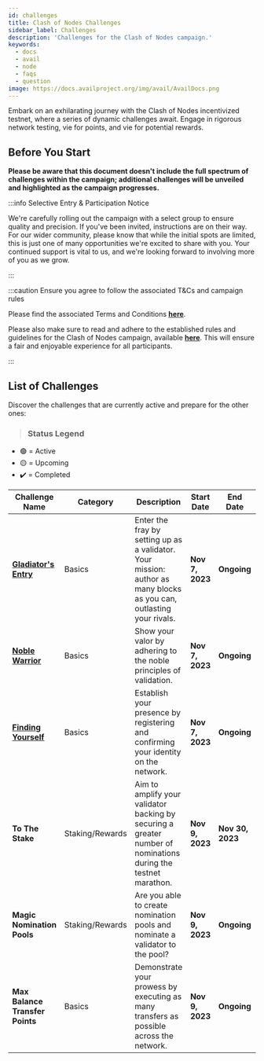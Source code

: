 ```yaml
---
id: challenges
title: Clash of Nodes Challenges
sidebar_label: Challenges
description: 'Challenges for the Clash of Nodes campaign.'
keywords:
  - docs
  - avail
  - node
  - faqs
  - question
image: https://docs.availproject.org/img/avail/AvailDocs.png
---
```


Embark on an exhilarating journey with the Clash of Nodes incentivized testnet, where a series of dynamic challenges await. Engage in rigorous network testing, vie for points, and vie for potential rewards.

## Before You Start

**Please be aware that this document doesn't include the full spectrum of challenges within the campaign; additional challenges will be unveiled and highlighted as the campaign progresses.**

:::info Selective Entry & Participation Notice

We're carefully rolling out the campaign with a select group to ensure quality and precision. If you've been invited, instructions are on their way. For our wider community, please know that while the initial spots are limited, this is just one of many opportunities we're excited to share with you. Your continued support is vital to us, and we're looking forward to involving more of you as we grow.

:::

:::caution Ensure you agree to follow the associated T&Cs and campaign rules

Please find the associated Terms and Conditions **[<ins>here</ins>](/docs/clash-of-nodes/toc.md)**.

Please also make sure to read and adhere to the established rules and guidelines for the Clash of Nodes campaign,
available **[<ins>here</ins>](/docs/clash-of-nodes/rules.md)**.
This will ensure a fair and enjoyable experience for all participants.

:::

## List of Challenges

Discover the challenges that are currently active and prepare for the other ones:

> ### Status Legend

- 🟢 = Active
- 🟡 = Upcoming
- ✔️ = Completed

<!--Delroy to update real state of challenges -->

| Challenge Name                                                    | Category        | Description                                                                                                          | **Start Date**  | **End Date**     | Who Can Participate | Scoring Metrics                                   | Status |
| ----------------------------------------------------------------- | --------------- | -------------------------------------------------------------------------------------------------------------------- | --------------- | ---------------- | ------------------- | ------------------------------------------------- | :----: |
| **[<ins>Gladiator's Entry</ins>](/category/become-a-validator/)** | Basics          | Enter the fray by setting up as a validator. Your mission: author as many blocks as you can, outlasting your rivals. | **Nov 7, 2023** | **Ongoing**      | Validators          | Number of blocks authored                         |   🟢   |
| **[<ins>Noble Warrior</ins>](/category/become-a-validator/)**     | Basics          | Show your valor by adhering to the noble principles of validation.                                                   | **Nov 7, 2023** | **Ongoing**      | Validators          | Negative points for: times offline, times slashed |   🟢   |
| **[<ins>Finding Yourself</ins>](/about/identity/)**               | Basics          | Establish your presence by registering and confirming your identity on the network.                                  | **Nov 7, 2023** | **Ongoing**      | Anyone              | Identities added and verified                     |   🟢   |
| **To The Stake**                                                  | Staking/Rewards | Aim to amplify your validator backing by securing a greater number of nominations during the testnet marathon.       | **Nov 9, 2023** | **Nov 30, 2023** | Validators          | Total amount staked                               |   🟡   |
| **Magic Nomination Pools**                                        | Staking/Rewards | Are you able to create nomination pools and nominate a validator to the pool?                                        | **Nov 9, 2023** | **Ongoing**      | Anyone              | Pools created, validators nominated               |   🟡   |
| **Max Balance Transfer Points**                                   | Basics          | Demonstrate your prowess by executing as many transfers as possible across the network.                              | **Nov 9, 2023** | **Ongoing**      | Anyone              | Number of successful transfers                    |   🟡   |
